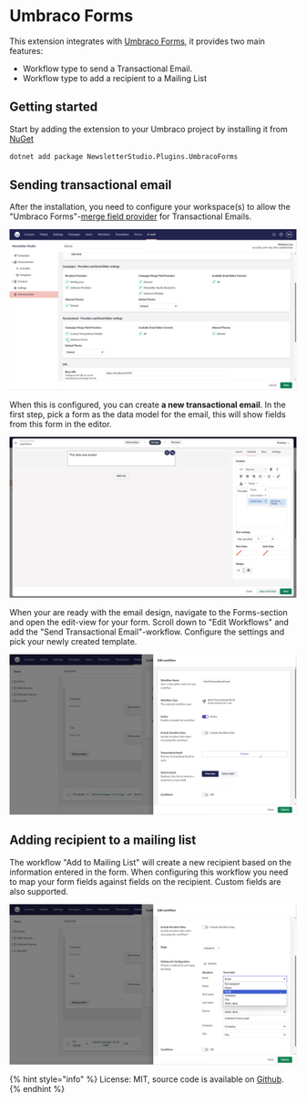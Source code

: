 # Umbraco Forms
This extension integrates with [Umbraco Forms](https://umbraco.com/products/add-ons/forms/), it provides two main features:
* Workflow type to send a Transactional Email.
* Workflow type to add a recipient to a Mailing List

## Getting started
Start by adding the extension to your Umbraco project by installing it from [NuGet](https://www.nuget.org/packages/NewsletterStudio.Plugins.UmbracoForms)

```bash
dotnet add package NewsletterStudio.Plugins.UmbracoForms
```

## Sending transactional email

After the installation, you need to configure your workspace(s) to allow the "Umbraco Forms"-[merge field provider](../develop/merge-field-providers.md) for Transactional Emails.

![Configure workspace](/media/extensions/umbraco-forms/workspace-enable-umbraco-forms.png)

When this is configured, you can create **a new transactional email**. In the first step, pick a form as the data model for the email, this will show fields from this form in the editor.

![Fields from selected form](/media/extensions/umbraco-forms/editor-merge-field-all-fields.png)

When your are ready with the email design, navigate to the Forms-section and open the edit-view for your form. Scroll down to "Edit Workflows" and add the "Send Transactional Email"-workflow. Configure the settings and pick your newly created template.

![Pick transactional template](/media/extensions/umbraco-forms/workflow-send-pick-template.png)

## Adding recipient to a mailing list
The workflow "Add to Mailing List" will create a new recipient based on the information entered in the form. When configuring this workflow you need to map your form fields against fields on the recipient. Custom fields are also supported.

![Map fields](/media/extensions/umbraco-forms/workflow-add-map-fields.png)


{% hint style="info" %}
License: MIT, source code is available on [Github](https://github.com/enkelmedia/NewsletterStudio.Plugins.UmbracoForms).
{% endhint %}
